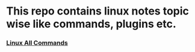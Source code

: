 # This repo contains linux notes topic wise like commands, plugins etc.

### [Linux All Commands](all-commands.md)